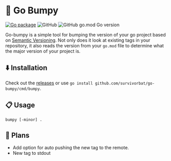# 🐫 Go Bumpy

[![Go package](https://github.com/survivorbat/go-bumpy/actions/workflows/test.yaml/badge.svg)](https://github.com/survivorbat/go-bumpy/actions/workflows/test.yaml)
![GitHub](https://img.shields.io/github/license/survivorbat/go-bumpy)
![GitHub go.mod Go version](https://img.shields.io/github/go-mod/go-version/survivorbat/go-bumpy)

Go-bumpy is a simple tool for bumping the version of your go project based on [Semantic Versioning](https://semver.org/).
Not only does it look at existing tags in your repository, it also
reads the version from your `go.mod` file to determine what the major version of your project is.

## ⬇️ Installation

Check out the [releases](https://github.com/survivorbat/go-bumpy/releases) or use `go install github.com/survivorbat/go-bumpy/cmd/bumpy`.

## 📋 Usage

`bumpy [-minor] .`

## 🔭 Plans

- Add option for auto pushing the new tag to the remote.
- New tag to stdout
